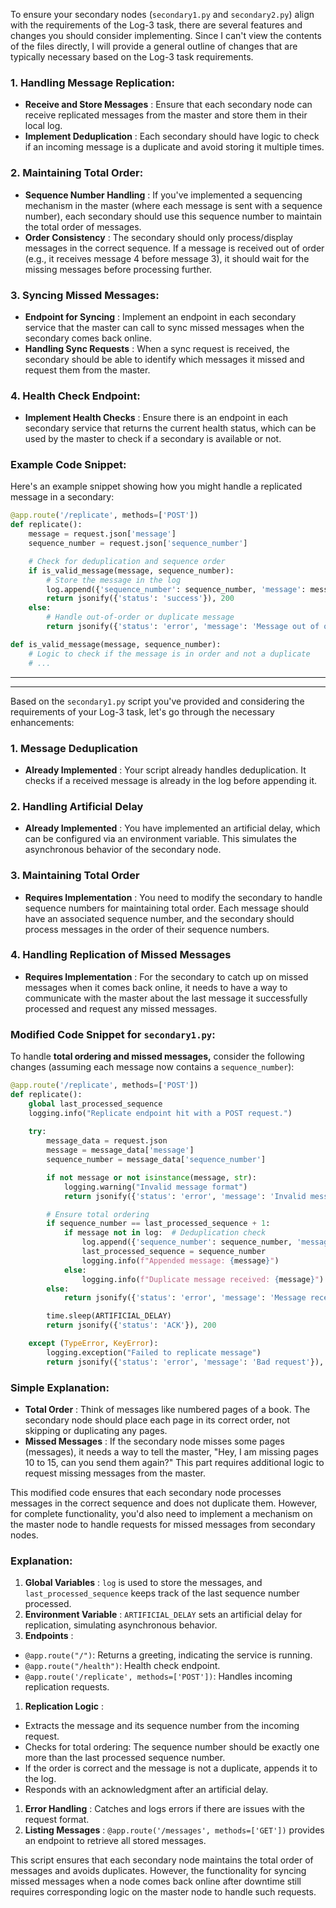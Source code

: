 To ensure your secondary nodes (`secondary1.py` and `secondary2.py`) align with the requirements of the Log-3 task, there are several features and changes you should consider implementing. Since I can't view the contents of the files directly, I will provide a general outline of changes that are typically necessary based on the Log-3 task requirements.

### 1. Handling Message Replication:

* **Receive and Store Messages** : Ensure that each secondary node can receive replicated messages from the master and store them in their local log.
* **Implement Deduplication** : Each secondary should have logic to check if an incoming message is a duplicate and avoid storing it multiple times.

### 2. Maintaining Total Order:

* **Sequence Number Handling** : If you've implemented a sequencing mechanism in the master (where each message is sent with a sequence number), each secondary should use this sequence number to maintain the total order of messages.
* **Order Consistency** : The secondary should only process/display messages in the correct sequence. If a message is received out of order (e.g., it receives message 4 before message 3), it should wait for the missing messages before processing further.

### 3. Syncing Missed Messages:

* **Endpoint for Syncing** : Implement an endpoint in each secondary service that the master can call to sync missed messages when the secondary comes back online.
* **Handling Sync Requests** : When a sync request is received, the secondary should be able to identify which messages it missed and request them from the master.

### 4. Health Check Endpoint:

* **Implement Health Checks** : Ensure there is an endpoint in each secondary service that returns the current health status, which can be used by the master to check if a secondary is available or not.

### Example Code Snippet:

Here's an example snippet showing how you might handle a replicated message in a secondary:

```python
@app.route('/replicate', methods=['POST'])
def replicate():
    message = request.json['message']
    sequence_number = request.json['sequence_number']

    # Check for deduplication and sequence order
    if is_valid_message(message, sequence_number):
        # Store the message in the log
        log.append({'sequence_number': sequence_number, 'message': message})
        return jsonify({'status': 'success'}), 200
    else:
        # Handle out-of-order or duplicate message
        return jsonify({'status': 'error', 'message': 'Message out of order or duplicate'}), 400

def is_valid_message(message, sequence_number):
    # Logic to check if the message is in order and not a duplicate
    # ...

```



---

---


Based on the `secondary1.py` script you've provided and considering the requirements of your Log-3 task, let's go through the necessary enhancements:

### 1. Message Deduplication

* **Already Implemented** : Your script already handles deduplication. It checks if a received message is already in the log before appending it.

### 2. Handling Artificial Delay

* **Already Implemented** : You have implemented an artificial delay, which can be configured via an environment variable. This simulates the asynchronous behavior of the secondary node.

### 3. Maintaining Total Order

* **Requires Implementation** : You need to modify the secondary to handle sequence numbers for maintaining total order. Each message should have an associated sequence number, and the secondary should process messages in the order of their sequence numbers.

### 4. Handling Replication of Missed Messages

* **Requires Implementation** : For the secondary to catch up on missed messages when it comes back online, it needs to have a way to communicate with the master about the last message it successfully processed and request any missed messages.

### Modified Code Snippet for `secondary1.py`:

To handle **total ordering and missed messages,** consider the following changes (assuming each message now contains a `sequence_number`):

```python
@app.route('/replicate', methods=['POST'])
def replicate():
    global last_processed_sequence
    logging.info("Replicate endpoint hit with a POST request.")
  
    try:
        message_data = request.json
        message = message_data['message']
        sequence_number = message_data['sequence_number']

        if not message or not isinstance(message, str):
            logging.warning("Invalid message format")
            return jsonify({'status': 'error', 'message': 'Invalid message format'}), 400

        # Ensure total ordering
        if sequence_number == last_processed_sequence + 1:
            if message not in log:  # Deduplication check
                log.append({'sequence_number': sequence_number, 'message': message})
                last_processed_sequence = sequence_number
                logging.info(f"Appended message: {message}")
            else:
                logging.info(f"Duplicate message received: {message}")
        else:
            return jsonify({'status': 'error', 'message': 'Message received out of order'}), 400

        time.sleep(ARTIFICIAL_DELAY)
        return jsonify({'status': 'ACK'}), 200

    except (TypeError, KeyError):
        logging.exception("Failed to replicate message")
        return jsonify({'status': 'error', 'message': 'Bad request'}), 400

```



### Simple Explanation:

* **Total Order** : Think of messages like numbered pages of a book. The secondary node should place each page in its correct order, not skipping or duplicating any pages.
* **Missed Messages** : If the secondary node misses some pages (messages), it needs a way to tell the master, "Hey, I am missing pages 10 to 15, can you send them again?" This part requires additional logic to request missing messages from the master.

This modified code ensures that each secondary node processes messages in the correct sequence and does not duplicate them. However, for complete functionality, you'd also need to implement a mechanism on the master node to handle requests for missed messages from secondary nodes.

### Explanation:

1. **Global Variables** : `log` is used to store the messages, and `last_processed_sequence` keeps track of the last sequence number processed.
2. **Environment Variable** : `ARTIFICIAL_DELAY` sets an artificial delay for replication, simulating asynchronous behavior.
3. **Endpoints** :

* `@app.route("/")`: Returns a greeting, indicating the service is running.
* `@app.route("/health")`: Health check endpoint.
* `@app.route('/replicate', methods=['POST'])`: Handles incoming replication requests.

1. **Replication Logic** :

* Extracts the message and its sequence number from the incoming request.
* Checks for total ordering: The sequence number should be exactly one more than the last processed sequence number.
* If the order is correct and the message is not a duplicate, appends it to the log.
* Responds with an acknowledgment after an artificial delay.

1. **Error Handling** : Catches and logs errors if there are issues with the request format.
2. **Listing Messages** : `@app.route('/messages', methods=['GET'])` provides an endpoint to retrieve all stored messages.

This script ensures that each secondary node maintains the total order of messages and avoids duplicates. However, the functionality for syncing missed messages when a node comes back online after downtime still requires corresponding logic on the master node to handle such requests.
